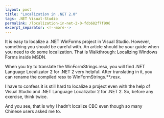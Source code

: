 ```yaml
---
layout: post
title: "Localization in .NET 2.0"
tags: .NET Visual-Studio
permalink: /localization-in-net-2-0-fdb682f7f996
excerpt_separator: <!--more-->
---
```

It is easy to localize a .NET WinForms project in Visual Studio. However, something you should be careful with. An article should be your guide when you need to do some localization. That is Walkthrough: Localizing Windows Forms inside MSDN.
<!--more-->

When you try to translate the WinFormStrings.resx, you will find .NET Language Localizator 2 for .NET 2 very helpful. After translating in it, you can rename the compiled resx to WinFormStrings.**.resx.

I have to confess it is still hard to localize a project even with the help of Visual Studio and .NET Language Localizator 2 for .NET 2. So, before any exercise, think twice.

And you see, that is why I hadn’t localize CBC even though so many Chinese users asked me to.
